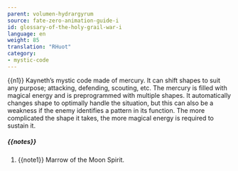 ```yaml
---
parent: volumen-hydrargyrum
source: fate-zero-animation-guide-i
id: glossary-of-the-holy-grail-war-i
language: en
weight: 85
translation: "RHuot"
category:
- mystic-code
---
```


{{n1}}
Kayneth’s mystic code made of mercury. It can shift shapes to suit any purpose; attacking, defending, scouting, etc. The mercury is filled with magical energy and is preprogrammed with multiple shapes. It automatically changes shape to optimally handle the situation, but this can also be a weakness if the enemy identifies a pattern in its function. The more complicated the shape it takes, the more magical energy is required to sustain it.

##### {{notes}}

1. {{note1}} Marrow of the Moon Spirit.

